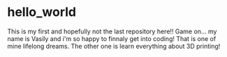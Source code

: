 # hello_world
This is my first and hopefully not the last repository here!! Game on...
my name is Vasily and i'm so happy to finnaly get into coding! That is one of mine lifelong dreams. The other one is learn everything about 3D printing!
